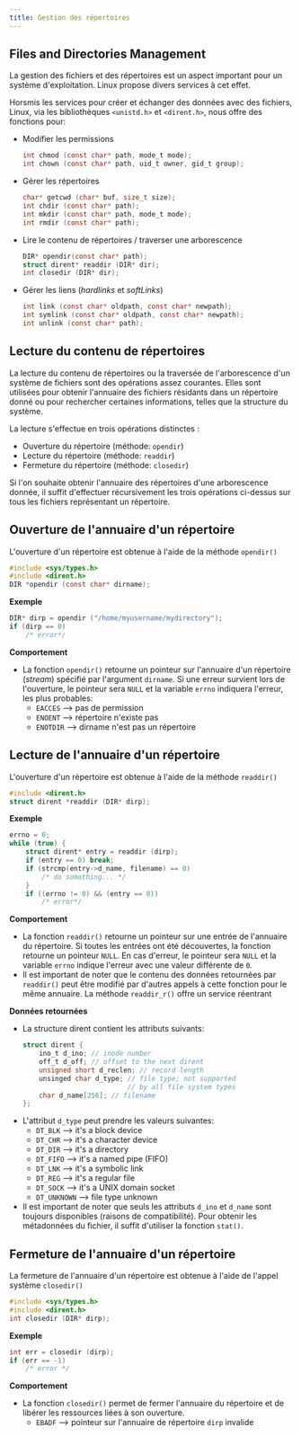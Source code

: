 ```yaml
---
title: Gestion des répertoires
---
```


## Files and Directories Management

La gestion des fichiers et des répertoires est un aspect important pour un
système d'exploitation. Linux propose divers services à cet effet.

Horsmis les services pour créer et échanger des données avec des fichiers,
Linux, via les bibliothèques `<unistd.h>` et `<dirent.h>`, nous offre des
fonctions pour:

- Modifier les permissions
  ```c
  int chmod (const char* path, mode_t mode);
  int chown (const char* path, uid_t owner, gid_t group);
  ```
- Gérer les répertoires
  ```c
  char* getcwd (char* buf, size_t size);
  int chdir (const char* path);
  int mkdir (const char* path, mode_t mode);
  int rmdir (const char* path);
  ```
- Lire le contenu de répertoires / traverser une arborescence
  ```c
  DIR* opendir(const char* path);
  struct dirent* readdir (DIR* dir);
  int closedir (DIR* dir);
  ```
- Gérer les liens (_hardlinks_ et _softLinks_)
  ```c
  int link (const char* oldpath, const char* newpath);
  int symlink (const char* oldpath, const char* newpath);
  int unlink (const char* path);
  ```

## Lecture du contenu de répertoires

La lecture du contenu de répertoires ou la traversée de l'arborescence d'un
système de fichiers sont des opérations assez courantes. Elles sont utilisées
pour obtenir l'annuaire des fichiers résidants dans un répertoire donné ou
pour rechercher certaines informations, telles que la structure du système.

La lecture s'effectue en trois opérations distinctes :

- Ouverture du répertoire (méthode: `opendir`)
- Lecture du répertoire (méthode: `readdir`)
- Fermeture du répertoire (méthode: `closedir`)

Si l'on souhaite obtenir l'annuaire des répertoires d'une arborescence
donnée, il suffit d'effectuer récursivement les trois opérations ci-dessus sur
tous les fichiers représentant un répertoire.

## Ouverture de l'annuaire d'un répertoire

L'ouverture d'un répertoire est obtenue à l'aide de la méthode `opendir()`

```c
#include <sys/types.h>
#include <dirent.h>
DIR *opendir (const char* dirname);
```

**Exemple**

```c
DIR* dirp = opendir ("/home/myusername/mydirectory");
if (dirp == 0)
    /* error*/
```

**Comportement**

- La fonction `opendir()` retourne un pointeur sur l'annuaire d'un répertoire
  (_stream_) spécifié par l'argument `dirname`. Si une erreur survient lors de
  l'ouverture, le pointeur sera `NULL` et la variable `errno` indiquera l'erreur,
  les plus probables:
    - `EACCES` --> pas de permission
    - `ENOENT` --> répertoire n'existe pas
    - `ENOTDIR` --> dirname n'est pas un répertoire

## Lecture de l'annuaire d'un répertoire

L'ouverture d'un répertoire est obtenue à l'aide de la méthode `readdir()`

```c
#include <dirent.h>
struct dirent *readdir (DIR* dirp);
```

**Exemple**

```c
errno = 0;
while (true) {
    struct dirent* entry = readdir (dirp);
    if (entry == 0) break;
    if (strcmp(entry->d_name, filename) == 0)
        /* do something... */
    }
    if ((errno != 0) && (entry == 0))
        /* error*/
```

**Comportement**

- La fonction `readdir()` retourne un pointeur sur une entrée de l'annuaire du
  répertoire. Si toutes les entrées ont été découvertes, la fonction retourne un
  pointeur `NULL`. En cas d'erreur, le pointeur sera `NULL` et la variable `errno`
  indique l'erreur avec une valeur différente de `0`.
- Il est important de noter que le contenu des données retournées par `readdir()`
  peut être modifié par d'autres appels à cette fonction pour le même annuaire.
  La méthode `readdir_r()` offre un service réentrant

**Données retournées**

- La structure dirent contient les attributs suivants:
  ```c
  struct dirent {
      ino_t d_ino; // inode number
      off_t d_off; // offset to the next dirent
      unsigned short d_reclen; // record length
      unsinged char d_type; // file type; not supported
                            // by all file system types
      char d_name[256]; // filename
  };
  ```
- L'attribut `d_type` peut prendre les valeurs suivantes:
    - `DT_BLK` --> it's a block device
    - `DT_CHR` --> it's a character device
    - `DT_DIR` --> it's a directory
    - `DT_FIFO` -->  it's a named pipe (FIFO)
    - `DT_LNK` --> it's a symbolic link
    - `DT_REG` --> it's a regular file
    - `DT_SOCK` --> it's a UNIX domain socket
    - `DT_UNKNOWN` --> file type unknown
- Il est important de noter que seuls les attributs `d_ino` et `d_name` sont toujours
  disponibles (raisons de compatibilité). Pour obtenir les métadonnées du fichier, il
  suffit d'utiliser la fonction `stat()`.

## Fermeture de l'annuaire d'un répertoire

La fermeture de l'annuaire d'un répertoire est obtenue à l'aide de l'appel
système `closedir()`

```c
#include <sys/types.h>
#include <dirent.h>
int closedir (DIR* dirp);
```

**Exemple**

```c
int err = closedir (dirp);
if (err == -1)
    /* error */
```

**Comportement**

- La fonction `closedir()` permet de fermer l'annuaire du répertoire et de libérer
  les ressources liées à son ouverture.
    - `EBADF` --> pointeur sur l'annuaire de répertoire `dirp` invalide
